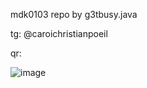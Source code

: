 mdk0103 repo by g3tbusy.java

tg: @caroichristianpoeil

qr:

![image](https://github.com/g3tbusy/g3tbusy.java/assets/124836889/784a9f96-b4b3-4e10-8438-fa1da7ad96c4)

